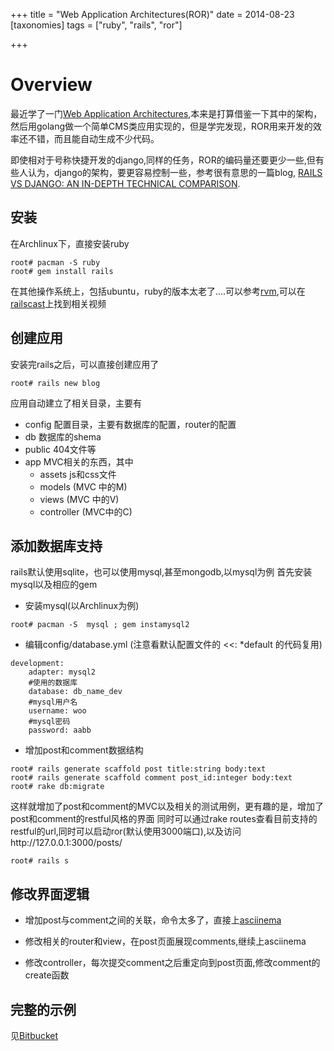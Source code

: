 +++
title = "Web Application Architectures(ROR)"
date = 2014-08-23
[taxonomies]
tags = ["ruby", "rails", "ror"]

+++

# Overview
最近学了一门[Web Application Architectures](https://class.coursera.org/webapplications-002),本来是打算借鉴一下其中的架构，然后用golang做一个简单CMS类应用实现的，但是学完发现，ROR用来开发的效率还不错，而且能自动生成不少代码。

<!-- more -->

即使相对于号称快捷开发的django,同样的任务，ROR的编码量还要更少一些,但有些人认为，django的架构，要更容易控制一些，参考很有意思的一篇blog, [RAILS VS DJANGO: AN IN-DEPTH TECHNICAL COMPARISON](https://bernardopires.com/2014/03/rails-vs-django-an-in-depth-technical-comparison/).


## 安装
在Archlinux下，直接安装ruby

```
root# pacman -S ruby
root# gem install rails
```

在其他操作系统上，包括ubuntu，ruby的版本太老了....可以参考[rvm](http://rvm.io/rvm/install),可以在[railscast](http://railscasts.com/episodes/310-getting-started-with-rails)上找到相关视频

## 创建应用
安装完rails之后，可以直接创建应用了

```
root# rails new blog
```

应用自动建立了相关目录，主要有
* config 配置目录，主要有数据库的配置，router的配置    
* db 数据库的shema
* public 404文件等
* app MVC相关的东西，其中
    * assets js和css文件
    * models (MVC 中的M)
    * views (MVC 中的V)
    * controller  (MVC中的C)


## 添加数据库支持
rails默认使用sqlite，也可以使用mysql,甚至mongodb,以mysql为例
首先安装mysql以及相应的gem

* 安装mysql(以Archlinux为例)


```
root# pacman -S  mysql ; gem instamysql2
```

* 编辑config/database.yml  (注意看默认配置文件的 <<: \*default 的代码复用)


```
development:
    adapter: mysql2
    #使用的数据库
    database: db_name_dev
    #mysql用户名
    username: woo
    #mysql密码
    password: aabb
```
 
* 增加post和comment数据结构


```
root# rails generate scaffold post title:string body:text
root# rails generate scaffold comment post_id:integer body:text
root# rake db:migrate
```

这样就增加了post和comment的MVC以及相关的测试用例，更有趣的是，增加了post和comment的restful风格的界面
同时可以通过rake routes查看目前支持的restful的url,同时可以启动ror(默认使用3000端口),以及访问http://127.0.0.1:3000/posts/ 

```
root# rails s 
```

## 修改界面逻辑

* 增加post与comment之间的关联，命令太多了，直接上[asciinema](https://asciinema.org)
<script type="text/javascript" src="https://asciinema.org/a/11671.js" id="asciicast-11671" async></script>
* 修改相关的router和view，在post页面展现comments,继续上asciinema
<script type="text/javascript" src="https://asciinema.org/a/11672.js" id="asciicast-11672" async></script>
* 修改controller，每次提交comment之后重定向到post页面,修改comment的create函数
<script type="text/javascript" src="https://asciinema.org/a/11674.js" id="asciicast-11674" async></script>



## 完整的示例
见[Bitbucket](https://bitbucket.org/gaxxx/blog_ror)
